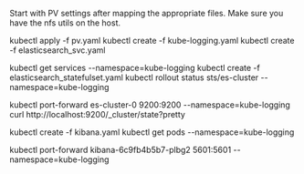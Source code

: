 Start with PV settings after mapping the appropriate files. Make sure you have the nfs utils on the host.

kubectl apply -f pv.yaml
kubectl create -f kube-logging.yaml
kubectl create -f elasticsearch_svc.yaml

kubectl get services --namespace=kube-logging
kubectl create -f elasticsearch_statefulset.yaml
kubectl rollout status sts/es-cluster --namespace=kube-logging

kubectl port-forward es-cluster-0 9200:9200 --namespace=kube-logging
curl http://localhost:9200/_cluster/state?pretty

kubectl create -f kibana.yaml
kubectl get pods --namespace=kube-logging

kubectl port-forward kibana-6c9fb4b5b7-plbg2 5601:5601 --namespace=kube-logging
